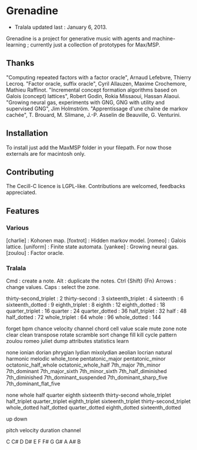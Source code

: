 # Grenadine

- Tralala updated last : January 6, 2013.

Grenadine is a project for generative music with agents and machine-learning ; currently just a collection of prototypes for Max/MSP.

## Thanks

"Computing repeated factors with a factor oracle", Arnaud Lefebvre, Thierry Lecroq.
"Factor oracle, suffix oracle", Cyril Allauzen, Maxime Crochemore, Mathieu Raffinot.
"Incremental concept formation algorithms based on Galois (concept) lattices", Robert Godin, Rokia Missaoui, Hassan Alaoui.
"Growing neural gas, experiments with GNG, GNG with utility and supervised GNG", Jim Holmström.
"Apprentissage d'une chaîne de markov cachée", T. Brouard, M. Slimane, J.-P. Asselin de Beauville, G. Venturini.
  
## Installation

To install just add the MaxMSP folder in your filepath. For now those externals are for macintosh only.  

## Contributing

The Cecill-C licence is LGPL-like. Contributions are welcomed, feedbacks appreciated. 

## Features

### Various

[charlie]   : Kohonen map.
[foxtrot]   : Hidden markov model.
[romeo]     : Galois lattice.
[uniform]   : Finite state automata.
[yankee]    : Growing neural gas.
[zoulou]    : Factor oracle.

### Tralala

Cmd : create a note.
Alt : duplicate the notes.
Ctrl {Shift} {Fn} Arrows : change values.
Caps : select the zone.

thirty-second_triplet   : 2
thirty-second           : 3
sixteenth_triplet       : 4
sixteenth               : 6
sixteenth_dotted        : 9
eighth_triplet          : 8
eighth                  : 12
eighth_dotted           : 18
quarter_triplet         : 16
quarter                 : 24
quarter_dotted          : 36
half_triplet            : 32
half                    : 48
half_dotted             : 72
whole_triplet           : 64
whole                   : 96
whole_dotted            : 144

forget
bpm
chance
velocity
channel
chord
cell
value
scale
mute
zone
note
clear
clean
transpose
rotate
scramble
sort
change
fill
kill
cycle
pattern
zoulou
romeo
juliet
dump
attributes
statistics
learn

none
ionian
dorian
phrygian
lydian
mixolydian
aeolian
locrian
natural
harmonic
melodic
whole_tone
pentatonic_major
pentatonic_minor
octatonic_half_whole
octatonic_whole_half
7th_major
7th_minor
7th_dominant
7th_major_sixth
7th_minor_sixth
7th_half_diminished
7th_diminished
7th_dominant_suspended
7th_dominant_sharp_five
7th_dominant_flat_five

none
whole
half
quarter
eighth
sixteenth
thirty-second
whole_triplet
half_triplet
quarter_triplet
eighth_triplet
sixteenth_triplet
thirty-second_triplet
whole_dotted
half_dotted
quarter_dotted
eighth_dotted
sixteenth_dotted

up
down

pitch
velocity
duration
channel

C
C#
D
D#
E
F
F#
G
G#
A
A#
B